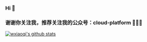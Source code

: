 ### Hi 👋

<!--
**wxiaoqi/wxiaoqi** is a ✨ _special_ ✨ repository because its `README.md` (this file) appears on your GitHub profile.

Here are some ideas to get you started:

- 🔭 I’m currently working on ...
- 🌱 I’m currently learning ...
- 👯 I’m looking to collaborate on ...
- 🤔 I’m looking for help with ...
- 💬 Ask me about ...
- 📫 How to reach me: ...
- 😄 Pronouns: ...
- ⚡ Fun fact: ...
-->

### 谢谢你关注我，推荐关注我的公众号：cloud-platform 👋👋👋


[![wxiaoqi's github stats](https://github-readme-stats.vercel.app/api?username=wxiaoqi)](https://github.com/wxiaoqi/Spring-Cloud-Platform)
